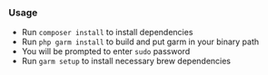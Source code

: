 ### Usage
- Run `composer install` to install dependencies
- Run `php garm install` to build and put garm in your binary path
- You will be prompted to enter `sudo` password
- Run `garm setup` to install necessary brew dependencies
